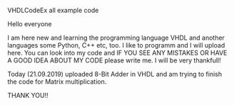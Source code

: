 VHDLCodeEx
all example code

Hello everyone

I am here new and learning the programming language VHDL and another languages some Python, C++ etc, too. I like to programm and I will upload here. You can look into my code and IF YOU SEE ANY MISTAKES OR HAVE A GOOD IDEA ABOUT MY CODE please write me. I will be very thankfull!

Today (21.09.2019) uploaded 8-Bit Adder in VHDL and am trying to finish the code for Matrix multiplication.

THANK YOU!!